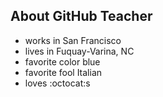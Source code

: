 ## About GitHub Teacher

- works in San Francisco
- lives in Fuquay-Varina, NC
- favorite color blue
- favorite fool Italian
- loves :octocat:s
